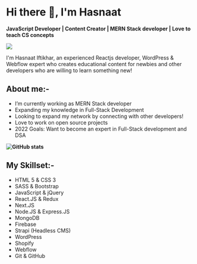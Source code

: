 # Hi there 👋, I'm Hasnaat
**JavaScript Developer | Content Creator | MERN Stack developer | Love to teach CS concepts**

![](https://media-exp1.licdn.com/dms/image/C4E16AQHAyLHmndf82A/profile-displaybackgroundimage-shrink_350_1400/0/1635874472944?e=1651104000&v=beta&t=5JYM6HMBa6bnL3jfrDVrPLQZHzOobkQ57lma-YXoyfA)

I'm Hasnaat Iftikhar, an experienced Reactjs developer, WordPress & Webflow expert who creates educational content for newbies and other developers who are willing to learn something new!

## About me:-
- I’m currently working as MERN Stack developer
- Expanding my knowledge in Full-Stack Development
- Looking to expand my network by connecting with other developers!
- Love to work on open source projects
- 2022 Goals: Want to become an expert in Full-Stack development and DSA




**![GitHub stats](https://github-readme-stats.vercel.app/api?username=Hasnaat-Iftikhar&show_icons=true)**



## My Skillset:-
- HTML 5 & CSS 3
- SASS & Bootstrap
- JavaScript & jQuery
- React.JS & Redux
- Next.JS
- Node.JS & Express.JS
- MongoDB
- Firebase
- Strapi (Headless CMS)
- WordPress
- Shopify
- Webflow
- Git & GitHub
